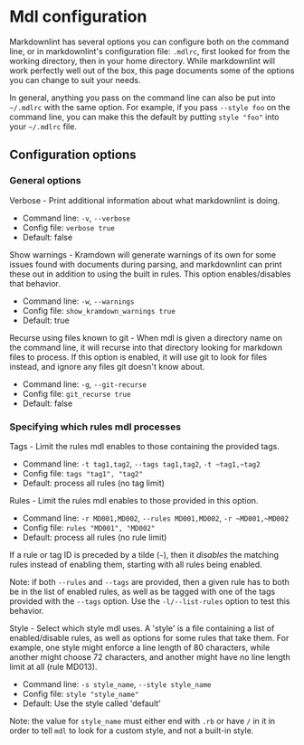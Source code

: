 # Mdl configuration

Markdownlint has several options you can configure both on the command line,
or in markdownlint's configuration file: `.mdlrc`, first looked for from the
working directory, then in your home directory.
While markdownlint will work perfectly well out of the box, this page
documents some of the options you can change to suit your needs.

In general, anything you pass on the command line can also be put into
`~/.mdlrc` with the same option. For example, if you pass `--style foo` on the
command line, you can make this the default by putting `style "foo"` into your
`~/.mdlrc` file.

## Configuration options

### General options

Verbose - Print additional information about what markdownlint is doing.

* Command line: `-v`, `--verbose`
* Config file: `verbose true`
* Default: false

Show warnings - Kramdown will generate warnings of its own for some issues
found with documents during parsing, and markdownlint can print these out in
addition to using the built in rules. This option enables/disables that
behavior.

* Command line: `-w`, `--warnings`
* Config file: `show_kramdown_warnings true`
* Default: true

Recurse using files known to git - When mdl is given a directory name on the
command line, it will recurse into that directory looking for markdown files
to process. If this option is enabled, it will use git to look for files
instead, and ignore any files git doesn't know about.

* Command line: `-g`, `--git-recurse`
* Config file: `git_recurse true`
* Default: false

### Specifying which rules mdl processes

Tags - Limit the rules mdl enables to those containing the provided tags.

* Command line: `-t tag1,tag2`, `--tags tag1,tag2`, `-t ~tag1,~tag2`
* Config file: `tags "tag1", "tag2"`
* Default: process all rules (no tag limit)

Rules - Limit the rules mdl enables to those provided in this option.

* Command line: `-r MD001,MD002`, `--rules MD001,MD002`, `-r ~MD001,~MD002`
* Config file: `rules "MD001", "MD002"`
* Default: process all rules (no rule limit)

If a rule or tag ID is preceded by a tilde (`~`), then it _disables_ the
matching rules instead of enabling them, starting with all rules being enabled.

Note: if both `--rules` and `--tags` are provided, then a given rule has to
both be in the list of enabled rules, as well as be tagged with one of the
tags provided with the `--tags` option. Use the `-l/--list-rules` option to
test this behavior.

Style - Select which style mdl uses. A 'style' is a file containing a list of
enabled/disable rules, as well as options for some rules that take them. For
example, one style might enforce a line length of 80 characters, while another
might choose 72 characters, and another might have no line length limit at all
(rule MD013).

* Command line: `-s style_name`, `--style style_name`
* Config file: `style "style_name"`
* Default: Use the style called 'default'

Note: the value for `style_name` must either end with `.rb` or have `/` in it
in order to tell `mdl` to look for a custom style, and not a built-in style.
